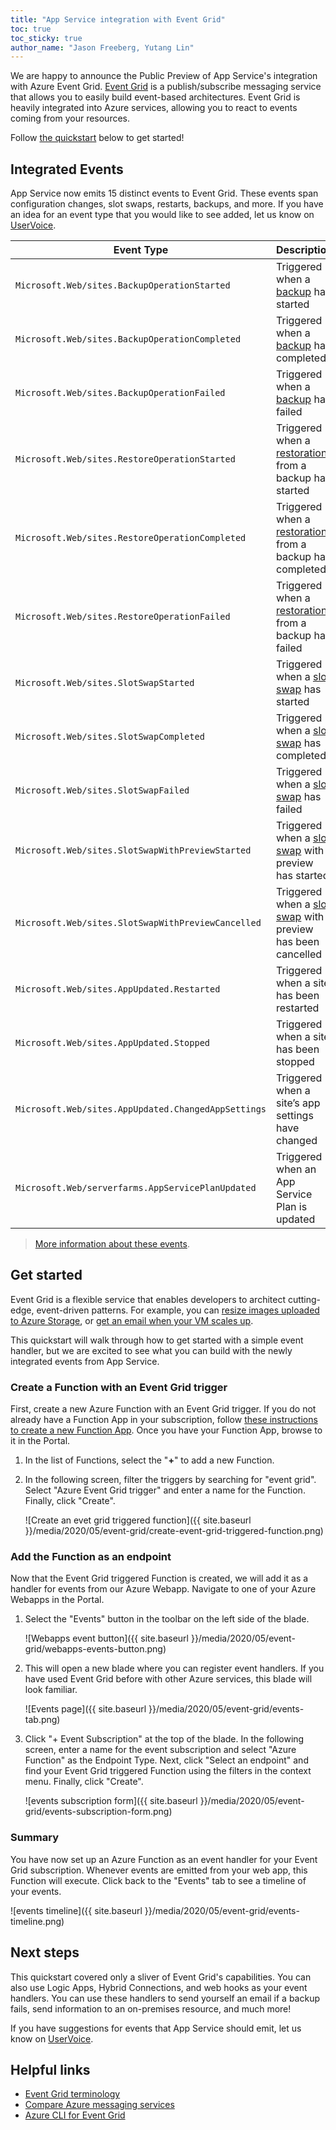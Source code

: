 ```yaml
---
title: "App Service integration with Event Grid"
toc: true
toc_sticky: true
author_name: "Jason Freeberg, Yutang Lin"
---
```


We are happy to announce the Public Preview of App Service's integration with Azure Event Grid. [Event Grid](https://docs.microsoft.com/azure/event-grid/overview) is a publish/subscribe messaging service that allows you to easily build event-based architectures. Event Grid is heavily integrated into Azure services, allowing you to react to events coming from your resources.

Follow [the quickstart](#get-started) below to get started!

## Integrated Events

App Service now emits 15 distinct events to Event Grid. These events span configuration changes, slot swaps, restarts, backups, and more. If you have an idea for an event type that you would like to see added, let us know on [UserVoice](https://feedback.azure.com/forums/169385-web-apps).

|    Event Type                                             |    Description                                                     |
|-----------------------------------------------------------|--------------------------------------------------------------------|
|    `Microsoft.Web/sites.BackupOperationStarted`           |    Triggered when a [backup](https://docs.microsoft.com/azure/app-service/manage-backup) has started                             |
|    `Microsoft.Web/sites.BackupOperationCompleted`         |    Triggered when a [backup](https://docs.microsoft.com/azure/app-service/manage-backup) has completed                           |
|    `Microsoft.Web/sites.BackupOperationFailed`            |    Triggered when a [backup](https://docs.microsoft.com/azure/app-service/manage-backup) has failed                              |
|    `Microsoft.Web/sites.RestoreOperationStarted`          |    Triggered when a [restoration](https://docs.microsoft.com/azure/app-service/web-sites-restore) from a backup has started          |
|    `Microsoft.Web/sites.RestoreOperationCompleted`        |    Triggered when a [restoration](https://docs.microsoft.com/azure/app-service/web-sites-restore) from a backup has completed        |
|    `Microsoft.Web/sites.RestoreOperationFailed`           |    Triggered when a [restoration](https://docs.microsoft.com/azure/app-service/web-sites-restore) from a backup has failed           |
|    `Microsoft.Web/sites.SlotSwapStarted`                  |    Triggered when a [slot swap](https://docs.microsoft.com/azure/app-service/deploy-staging-slots) has started                       |
|    `Microsoft.Web/sites.SlotSwapCompleted`                |    Triggered when a [slot swap](https://docs.microsoft.com/azure/app-service/deploy-staging-slots) has completed                     |
|    `Microsoft.Web/sites.SlotSwapFailed`                   |    Triggered when a [slot swap](https://docs.microsoft.com/azure/app-service/deploy-staging-slots) has failed                        |
|    `Microsoft.Web/sites.SlotSwapWithPreviewStarted`       |    Triggered when a [slot swap](https://docs.microsoft.com/azure/app-service/deploy-staging-slots) with preview has started          |
|    `Microsoft.Web/sites.SlotSwapWithPreviewCancelled`     |    Triggered when a [slot swap](https://docs.microsoft.com/azure/app-service/deploy-staging-slots) with preview has been cancelled   |
|    `Microsoft.Web/sites.AppUpdated.Restarted`             |    Triggered when a site has been restarted                      |
|    `Microsoft.Web/sites.AppUpdated.Stopped`               |    Triggered when a site has been stopped                        |
|    `Microsoft.Web/sites.AppUpdated.ChangedAppSettings`    |    Triggered when a site’s app settings have changed             |
|    `Microsoft.Web/serverfarms.AppServicePlanUpdated`      |    Triggered when an App Service Plan is updated                 |

> [More information about these events](https://aka.ms/event-grid-schema-app-service).

## Get started

Event Grid is a flexible service that enables developers to architect cutting-edge, event-driven patterns. For example, you can [resize images uploaded to Azure Storage](https://docs.microsoft.com/azure/event-grid/resize-images-on-storage-blob-upload-event?tabs=dotnet), or [get an email when your VM scales up](https://docs.microsoft.com/azure/event-grid/monitor-virtual-machine-changes-event-grid-logic-app).

This quickstart will walk through how to get started with a simple event handler, but we are excited to see what you can build with the newly integrated events from App Service.

### Create a Function with an Event Grid trigger

First, create a new Azure Function with an Event Grid trigger. If you do not already have a Function App in your subscription, follow [these instructions to create a new Function App](https://docs.microsoft.com/azure/azure-functions/functions-create-function-app-portal). Once you have your Function App, browse to it in the Portal.

1. In the list of Functions, select the "**+**" to add a new Function.

1. In the following screen, filter the triggers by searching for "event grid". Select "Azure Event Grid trigger" and enter a name for the Function. Finally, click "Create".

    ![Create an evet grid triggered function]({{ site.baseurl }}/media/2020/05/event-grid/create-event-grid-triggered-function.png)

### Add the Function as an endpoint

Now that the Event Grid triggered Function is created, we will add it as a handler for events from our Azure Webapp. Navigate to one of your Azure Webapps in the Portal.

1. Select the "Events" button in the toolbar on the left side of the blade.

    ![Webapps event button]({{ site.baseurl }}/media/2020/05/event-grid/webapps-events-button.png)

1. This will open a new blade where you can register event handlers. If you have used Event Grid before with other Azure services, this blade will look familiar.

    ![Events page]({{ site.baseurl }}/media/2020/05/event-grid/events-tab.png)

1. Click "+ Event Subscription" at the top of the blade. In the following screen, enter a name for the event subscription and select "Azure Function" as the Endpoint Type. Next, click "Select an endpoint" and find your Event Grid triggered Function using the filters in the context menu. Finally, click "Create".

    ![events subscription form]({{ site.baseurl }}/media/2020/05/event-grid/events-subscription-form.png)

### Summary

You have now set up an Azure Function as an event handler for your Event Grid subscription. Whenever events are emitted from your web app, this Function will execute. Click back to the "Events" tab to see a timeline of your events.

![events timeline]({{ site.baseurl }}/media/2020/05/event-grid/events-timeline.png)

## Next steps

This quickstart covered only a sliver of Event Grid's capabilities. You can also use Logic Apps, Hybrid Connections, and web hooks as your event handlers. You can use these handlers to send yourself an email if a backup fails, send information to an on-premises resource, and much more!

If you have suggestions for events that App Service should emit, let us know on [UserVoice](https://feedback.azure.com/forums/169385-web-apps).

## Helpful links

- [Event Grid terminology](https://docs.microsoft.com/azure/event-grid/concepts)
- [Compare Azure messaging services](https://docs.microsoft.com/azure/event-grid/compare-messaging-services)
- [Azure CLI for Event Grid](https://docs.microsoft.com/azure/event-grid/cli-samples)

